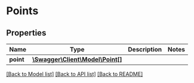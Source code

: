 # Points

## Properties
Name | Type | Description | Notes
------------ | ------------- | ------------- | -------------
**point** | [**\Swagger\Client\Model\Point[]**](Point.md) |  | 

[[Back to Model list]](../README.md#documentation-for-models) [[Back to API list]](../README.md#documentation-for-api-endpoints) [[Back to README]](../README.md)


